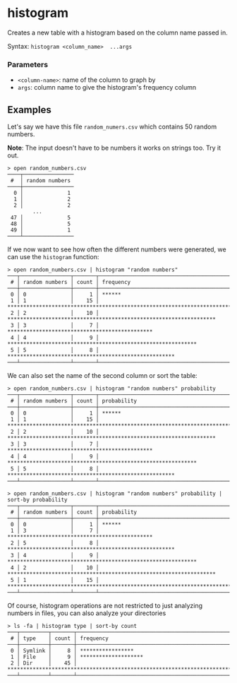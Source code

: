 # histogram

Creates a new table with a histogram based on the column name passed in.

Syntax: `histogram <column_name>  ...args`

### Parameters

* `<column-name>`: name of the column to graph by
* `args`: column name to give the histogram's frequency column

## Examples

Let's say we have this file `random_numers.csv` which contains 50 random numbers.

**Note**: The input doesn't have to be numbers it works on strings too. Try it out.

```shell
> open random_numbers.csv
────┬────────────────
 #  │ random numbers
────┼────────────────
  0 │              1
  1 │              2
  2 │              2
        ...
 47 │              5
 48 │              5
 49 │              1
────┴────────────────
```

If we now want to see how often the different numbers were generated, we can use the `histogram` function:

```shell
> open random_numbers.csv | histogram "random numbers"
───┬────────────────┬───────┬──────────────────────────────────────────────────────────────────────────────────────────────────────
 # │ random numbers │ count │ frequency
───┼────────────────┼───────┼──────────────────────────────────────────────────────────────────────────────────────────────────────
 0 │ 0              │     1 │ ******
 1 │ 1              │    15 │ ****************************************************************************************************
 2 │ 2              │    10 │ ******************************************************************
 3 │ 3              │     7 │ **********************************************
 4 │ 4              │     9 │ ************************************************************
 5 │ 5              │     8 │ *****************************************************
───┴────────────────┴───────┴──────────────────────────────────────────────────────────────────────────────────────────────────────
```

We can also set the name of the second column or sort the table:

```shell
> open random_numbers.csv | histogram "random numbers" probability
───┬────────────────┬───────┬──────────────────────────────────────────────────────────────────────────────────────────────────────
 # │ random numbers │ count │ probability
───┼────────────────┼───────┼──────────────────────────────────────────────────────────────────────────────────────────────────────
 0 │ 0              │     1 │ ******
 1 │ 1              │    15 │ ****************************************************************************************************
 2 │ 2              │    10 │ ******************************************************************
 3 │ 3              │     7 │ **********************************************
 4 │ 4              │     9 │ ************************************************************
 5 │ 5              │     8 │ *****************************************************
───┴────────────────┴───────┴──────────────────────────────────────────────────────────────────────────────────────────────────────

```

```shell
> open random_numbers.csv | histogram "random numbers" probability | sort-by probability
───┬────────────────┬───────┬──────────────────────────────────────────────────────────────────────────────────────────────────────
 # │ random numbers │ count │ probability
───┼────────────────┼───────┼──────────────────────────────────────────────────────────────────────────────────────────────────────
 0 │ 0              │     1 │ ******
 1 │ 3              │     7 │ **********************************************
 2 │ 5              │     8 │ *****************************************************
 3 │ 4              │     9 │ ************************************************************
 4 │ 2              │    10 │ ******************************************************************
 5 │ 1              │    15 │ ****************************************************************************************************
───┴────────────────┴───────┴──────────────────────────────────────────────────────────────────────────────────────────────────────

```

Of course, histogram operations are not restricted to just analyzing numbers in files, you can also analyze your directories

```shell
> ls -fa | histogram type | sort-by count
───┬─────────┬───────┬──────────────────────────────────────────────────────────────────────────────────────────────────────
 # │ type    │ count │ frequency
───┼─────────┼───────┼──────────────────────────────────────────────────────────────────────────────────────────────────────
 0 │ Symlink │     8 │ *****************
 1 │ File    │     9 │ ********************
 2 │ Dir     │    45 │ ****************************************************************************************************
───┴─────────┴───────┴──────────────────────────────────────────────────────────────────────────────────────────────────────
```
